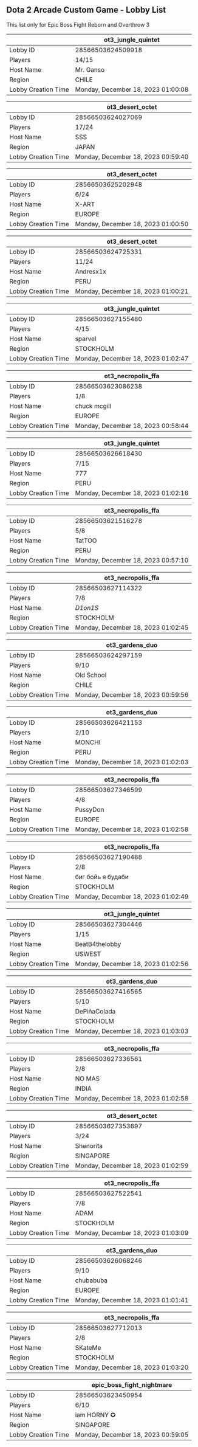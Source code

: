 ## Dota 2 Arcade Custom Game - Lobby List

This list only for Epic Boss Fight Reborn and Overthrow 3

|  | ot3_jungle_quintet |
| ------ | ------ |
| Lobby ID | 28566503624509918 |
| Players | 14/15 |
| Host Name | Mr. Ganso |
| Region | CHILE |
| Lobby Creation Time | Monday, December 18, 2023 01:00:08 |


|  | ot3_desert_octet |
| ------ | ------ |
| Lobby ID | 28566503624027069 |
| Players | 17/24 |
| Host Name | SSS |
| Region | JAPAN |
| Lobby Creation Time | Monday, December 18, 2023 00:59:40 |


|  | ot3_desert_octet |
| ------ | ------ |
| Lobby ID | 28566503625202948 |
| Players | 6/24 |
| Host Name | X-ART |
| Region | EUROPE |
| Lobby Creation Time | Monday, December 18, 2023 01:00:50 |


|  | ot3_desert_octet |
| ------ | ------ |
| Lobby ID | 28566503624725331 |
| Players | 11/24 |
| Host Name | Andresx1x |
| Region | PERU |
| Lobby Creation Time | Monday, December 18, 2023 01:00:21 |


|  | ot3_jungle_quintet |
| ------ | ------ |
| Lobby ID | 28566503627155480 |
| Players | 4/15 |
| Host Name | sparvel |
| Region | STOCKHOLM |
| Lobby Creation Time | Monday, December 18, 2023 01:02:47 |


|  | ot3_necropolis_ffa |
| ------ | ------ |
| Lobby ID | 28566503623086238 |
| Players | 1/8 |
| Host Name | chuck mcgill |
| Region | EUROPE |
| Lobby Creation Time | Monday, December 18, 2023 00:58:44 |


|  | ot3_jungle_quintet |
| ------ | ------ |
| Lobby ID | 28566503626618430 |
| Players | 7/15 |
| Host Name | 777 |
| Region | PERU |
| Lobby Creation Time | Monday, December 18, 2023 01:02:16 |


|  | ot3_necropolis_ffa |
| ------ | ------ |
| Lobby ID | 28566503621516278 |
| Players | 5/8 |
| Host Name | TatTOO |
| Region | PERU |
| Lobby Creation Time | Monday, December 18, 2023 00:57:10 |


|  | ot3_necropolis_ffa |
| ------ | ------ |
| Lobby ID | 28566503627114322 |
| Players | 7/8 |
| Host Name | _D1on1S_ |
| Region | STOCKHOLM |
| Lobby Creation Time | Monday, December 18, 2023 01:02:45 |


|  | ot3_gardens_duo |
| ------ | ------ |
| Lobby ID | 28566503624297159 |
| Players | 9/10 |
| Host Name | Old School |
| Region | CHILE |
| Lobby Creation Time | Monday, December 18, 2023 00:59:56 |


|  | ot3_gardens_duo |
| ------ | ------ |
| Lobby ID | 28566503626421153 |
| Players | 2/10 |
| Host Name | MONCHI |
| Region | PERU |
| Lobby Creation Time | Monday, December 18, 2023 01:02:03 |


|  | ot3_necropolis_ffa |
| ------ | ------ |
| Lobby ID | 28566503627346599 |
| Players | 4/8 |
| Host Name | PussyDon |
| Region | EUROPE |
| Lobby Creation Time | Monday, December 18, 2023 01:02:58 |


|  | ot3_necropolis_ffa |
| ------ | ------ |
| Lobby ID | 28566503627190488 |
| Players | 2/8 |
| Host Name | биг бойь я будаби |
| Region | STOCKHOLM |
| Lobby Creation Time | Monday, December 18, 2023 01:02:49 |


|  | ot3_jungle_quintet |
| ------ | ------ |
| Lobby ID | 28566503627304446 |
| Players | 1/15 |
| Host Name | BeatB4thelobby |
| Region | USWEST |
| Lobby Creation Time | Monday, December 18, 2023 01:02:56 |


|  | ot3_gardens_duo |
| ------ | ------ |
| Lobby ID | 28566503627416565 |
| Players | 5/10 |
| Host Name | DePiñaColada |
| Region | STOCKHOLM |
| Lobby Creation Time | Monday, December 18, 2023 01:03:03 |


|  | ot3_necropolis_ffa |
| ------ | ------ |
| Lobby ID | 28566503627336561 |
| Players | 2/8 |
| Host Name | NO MAS |
| Region | INDIA |
| Lobby Creation Time | Monday, December 18, 2023 01:02:58 |


|  | ot3_desert_octet |
| ------ | ------ |
| Lobby ID | 28566503627353697 |
| Players | 3/24 |
| Host Name | Shenorita |
| Region | SINGAPORE |
| Lobby Creation Time | Monday, December 18, 2023 01:02:59 |


|  | ot3_necropolis_ffa |
| ------ | ------ |
| Lobby ID | 28566503627522541 |
| Players | 7/8 |
| Host Name | ADAM |
| Region | STOCKHOLM |
| Lobby Creation Time | Monday, December 18, 2023 01:03:09 |


|  | ot3_gardens_duo |
| ------ | ------ |
| Lobby ID | 28566503626068246 |
| Players | 9/10 |
| Host Name | chubabuba |
| Region | EUROPE |
| Lobby Creation Time | Monday, December 18, 2023 01:01:41 |


|  | ot3_necropolis_ffa |
| ------ | ------ |
| Lobby ID | 28566503627712013 |
| Players | 2/8 |
| Host Name | SKateMe |
| Region | STOCKHOLM |
| Lobby Creation Time | Monday, December 18, 2023 01:03:20 |


|  | epic_boss_fight_nightmare |
| ------ | ------ |
| Lobby ID | 28566503623450954 |
| Players | 6/10 |
| Host Name | iam HORNY ✪ |
| Region | SINGAPORE |
| Lobby Creation Time | Monday, December 18, 2023 00:59:05 |


